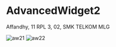 # AdvancedWidget2

Affandhy, 11 RPL 3, 02, SMK TELKOM MLG

![aw21](https://cloud.githubusercontent.com/assets/22174350/20100760/8832372a-a5f1-11e6-90f8-bd39ed6a4cd6.PNG)
![aw22](https://cloud.githubusercontent.com/assets/22174350/20100761/8866c76a-a5f1-11e6-848f-24739325556a.PNG)
